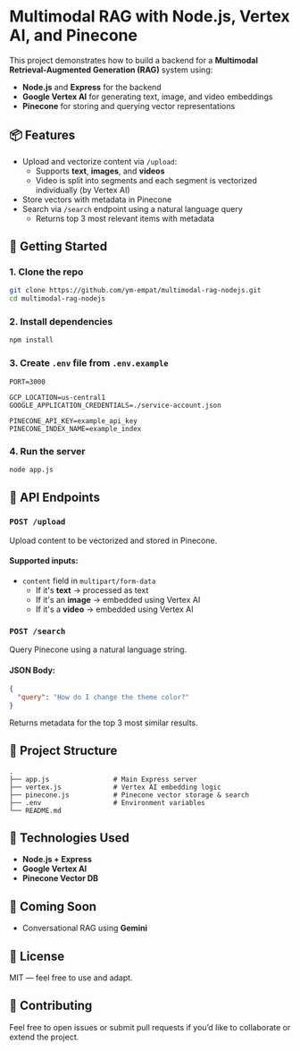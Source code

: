 # Multimodal RAG with Node.js, Vertex AI, and Pinecone

This project demonstrates how to build a backend for a **Multimodal Retrieval-Augmented Generation (RAG)** system using:

- **Node.js** and **Express** for the backend
- **Google Vertex AI** for generating text, image, and video embeddings
- **Pinecone** for storing and querying vector representations

## 📦 Features

- Upload and vectorize content via `/upload`:
  - Supports **text**, **images**, and **videos**
  - Video is split into segments and each segment is vectorized individually (by Vertex AI)
- Store vectors with metadata in Pinecone
- Search via `/search` endpoint using a natural language query
  - Returns top 3 most relevant items with metadata

## 🚀 Getting Started

### 1. Clone the repo
```bash
git clone https://github.com/ym-empat/multimodal-rag-nodejs.git
cd multimodal-rag-nodejs
```

### 2. Install dependencies
```bash
npm install
```

### 3. Create `.env` file from `.env.example`
```env
PORT=3000

GCP_LOCATION=us-central1
GOOGLE_APPLICATION_CREDENTIALS=./service-account.json

PINECONE_API_KEY=example_api_key
PINECONE_INDEX_NAME=example_index
```

### 4. Run the server
```bash
node app.js
```

## 🧪 API Endpoints

### `POST /upload`

Upload content to be vectorized and stored in Pinecone.

#### Supported inputs:
- `content` field in `multipart/form-data`
  - If it's **text** → processed as text
  - If it's an **image** → embedded using Vertex AI
  - If it's a **video** → embedded using Vertex AI

### `POST /search`

Query Pinecone using a natural language string.

#### JSON Body:
```json
{
  "query": "How do I change the theme color?"
}
```

Returns metadata for the top 3 most similar results.

## 📁 Project Structure

```
.
├── app.js                # Main Express server
├── vertex.js             # Vertex AI embedding logic
├── pinecone.js           # Pinecone vector storage & search
├── .env                  # Environment variables
└── README.md
```

## 🧠 Technologies Used

- **Node.js + Express**
- **Google Vertex AI**
- **Pinecone Vector DB**

## 📌 Coming Soon

- Conversational RAG using **Gemini**

## 📄 License

MIT — feel free to use and adapt.

## 🤝 Contributing

Feel free to open issues or submit pull requests if you’d like to collaborate or extend the project.
